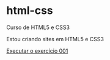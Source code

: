 # html-css
 Curso de HTML5 e CSS3

 Estou criando sites em HTML5 e CSS3

<a href= "https://isadora-soares-dev.github.io/html-css/exercícios/ex001/index.html"> Executar o exercício 001</a>